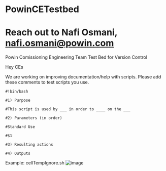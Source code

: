 # PowinCETestbed
# Reach out to Nafi Osmani, nafi.osmani@powin.com
Powin Comissioning Engineering Team Test Bed for Version Control


Hey CEs

We are working on improving documentation/help with scripts.
Please add these comments to test scripts you use.
```
#!bin/bash

#1) Purpose

#This script is used by ___ in order to ____ on the ___

#2) Parameters (in order)

#Standard Use

#$1 

#3) Resulting actions

#4) Outputs
 ```
Example: cellTempIgnore.sh
![image](https://github.com/user-attachments/assets/00c081d4-d4f6-46a0-b8be-1572d3f8eab7)

